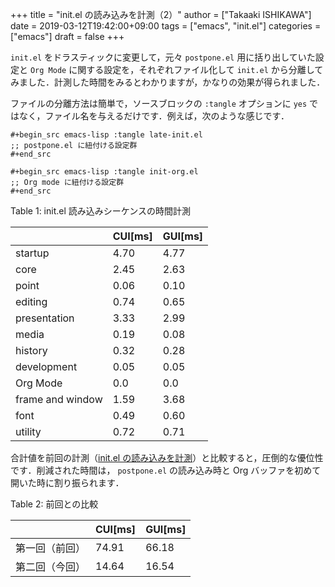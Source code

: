 +++
title = "init.el の読み込みを計測（2）"
author = ["Takaaki ISHIKAWA"]
date = 2019-03-12T19:42:00+09:00
tags = ["emacs", "init.el"]
categories = ["emacs"]
draft = false
+++

`init.el` をドラスティックに変更して，元々 `postpone.el` 用に括り出していた設定と `Org Mode` に関する設定を，それぞれファイル化して `init.el` から分離してみました．計測した時間をみるとわかりますが，かなりの効果が得られました．

ファイルの分離方法は簡単で，ソースブロックの `:tangle` オプションに `yes` ではなく，ファイル名を与えるだけです．例えば，次のような感じです．

```emacs-lisp
#+begin_src emacs-lisp :tangle late-init.el
;; postpone.el に紐付ける設定群
#+end_src

#+begin_src emacs-lisp :tangle init-org.el
;; Org mode に紐付ける設定群
#+end_src
```

<div class="table-caption">
  <span class="table-number">Table 1</span>:
  init.el 読み込みシーケンスの時間計測
</div>

|                  | CUI[ms] | GUI[ms] |
|------------------|---------|---------|
| startup          | 4.70    | 4.77    |
| core             | 2.45    | 2.63    |
| point            | 0.06    | 0.10    |
| editing          | 0.74    | 0.65    |
| presentation     | 3.33    | 2.99    |
| media            | 0.19    | 0.08    |
| history          | 0.32    | 0.28    |
| development      | 0.05    | 0.05    |
| Org Mode         | 0.0     | 0.0     |
| frame and window | 1.59    | 3.68    |
| font             | 0.49    | 0.60    |
| utility          | 0.72    | 0.71    |

合計値を前回の計測（[init.el の読み込みを計測](https://pxaka.tokyo/blog/2018/4f261cc0-8e97-a764-c703-c21c4fa6a340/)）と比較すると，圧倒的な優位性です．削減された時間は， `postpone.el` の読み込み時と Org バッファを初めて開いた時に割り振られます．

<div class="table-caption">
  <span class="table-number">Table 2</span>:
  前回との比較
</div>

|         | CUI[ms] | GUI[ms] |
|---------|---------|---------|
| 第一回（前回） | 74.91   | 66.18   |
| 第二回（今回） | 14.64   | 16.54   |
